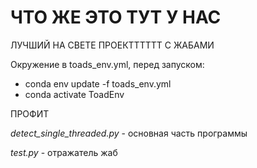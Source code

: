 # ЧТО ЖЕ ЭТО ТУТ У НАС
ЛУЧШИЙ НА СВЕТЕ ПРОЕКТТТТТТ С ЖАБАМИ

Окружение в toads_env.yml, перед запуском:
- conda env update -f toads_env.yml
- conda activate ToadEnv

ПРОФИТ

*detect_single_threaded.py* - основная часть программы

*test.py* - отражатель жаб